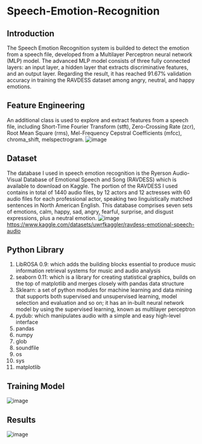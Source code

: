 # Speech-Emotion-Recognition


## Introduction
The Speech Emotion Recognition system is builded to detect the emotion from a speech file, developed from a Multilayer Perceptron neural network (MLP) model. The advanced MLP model consists of three fully connected layers: an input layer, a hidden layer that extracts discriminative features, and an output layer. Regarding the result, it has reached 91.67% validation accuracy in training the RAVDESS dataset among angry, neutral, and happy emotions. 


## Feature Engineering
An additional class is used to explore and extract features from a speech file, including Short-Time Fourier Transform (stft), Zero-Crossing Rate (zcr), Root Mean Square (rms), Mel-Frequency Cepstral Coefficients (mfcc), chroma_shift, melspectrogram.
![image](https://user-images.githubusercontent.com/64537025/204066334-8c91d7aa-8636-4b41-bee7-2462b97a695a.png)


## Dataset
The database I used in speech emotion recognition is the Ryerson Audio-Visual Database of Emotional Speech and Song (RAVDESS) which is available to download on Kaggle. The portion of the RAVDESS I used contains in total of 1440 audio files, by 12 actors and 12 actresses with 60 audio files for each professional actor, speaking two linguistically matched sentences in North American English. This database comprises seven sets of emotions, calm, happy, sad, angry, fearful, surprise, and disgust expressions, plus a neutral emotion.
![image](https://user-images.githubusercontent.com/64537025/204066281-0180c24b-fb68-4a78-8003-5634b7e9716b.png)
https://www.kaggle.com/datasets/uwrfkaggler/ravdess-emotional-speech-audio 


## Python Library
1. LibROSA 0.9: which adds the building blocks essential to produce music information retrieval systems for music and audio analysis
2. seaborn 0.11: which is a library for creating statistical graphics, builds on the top of matplotlib and merges closely with pandas data structure 
3. Sklearn: a set of python modules for machine learning and data mining that supports both supervised and unsupervised learning, model selection and evaluation and so on; it has an in-built neural network model by using the supervised learning, known as multilayer perceptron
4. pydub: which manipulates audio with a simple and easy high-level interface
5. pandas
6. numpy
7. glob
8. soundfile
9. os
10. sys
11. matplotlib


## Training Model
![image](https://user-images.githubusercontent.com/64537025/204066133-46ad9bb8-3516-4e0d-a490-87875e78b1e0.png)


## Results
![image](https://user-images.githubusercontent.com/64537025/204066190-e1682f28-2216-4d2f-91bd-187825de66e1.png)







